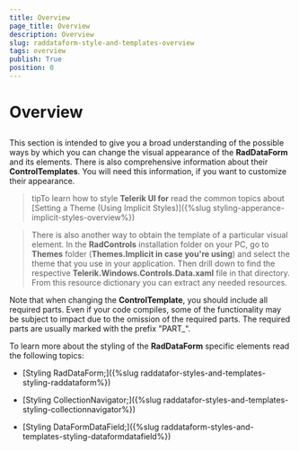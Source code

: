 ```yaml
---
title: Overview
page_title: Overview
description: Overview
slug: raddataform-style-and-templates-overview
tags: overview
publish: True
position: 0
---
```


# Overview



## 

This section is intended to give you a broad understanding of the possible ways by which you can change the visual appearance of the __RadDataForm__ and its elements. There is also comprehensive information about their __ControlTemplates__. You will need this information, if you want to customize their appearance.
		

>tipTo learn how to style __Telerik UI for__ read the common topics about
          [Setting a Theme (Using Implicit Styles)]({%slug styling-apperance-implicit-styles-overview%})

>There is also another way to obtain the template of a particular visual element.
			In the __RadControls__ installation folder on your PC, go to __Themes__ folder (__Themes.Implicit in case you're
			  using__) and select the theme that you use in your application. Then drill down to find the respective
			__Telerik.Windows.Controls.Data.xaml__ file in that directory. From this resource dictionary you can extract any needed resources.
		  

Note that when changing the __ControlTemplate__, you should include all required parts. Even if your code compiles, some of the functionality may be subject to impact due to the omission of the required parts. The required parts are usually marked with the prefix "PART_".
		

To learn more about the styling of the __RadDataForm__ specific elements read the following topics:
		

* [Styling RadDataForm;]({%slug raddatafor-styles-and-templates-styling-raddataform%})

* [Styling CollectionNavigator;]({%slug raddatafor-styles-and-templates-styling-collectionnavigator%})

* [Styling DataFormDataField;]({%slug raddataform-styles-and-templates-styling-dataformdatafield%})




